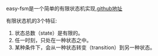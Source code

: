 easy-fsm是一个简单的有限状态机实现,[github地址](https://github.com/oldj/easy-fsm)

有限状态机的3个特征:
1. 状态总数（state）是有限的。
2. 任一时刻，只处在一种状态之中。
3. 某种条件下，会从一种状态转变（transition）到另一种状态。